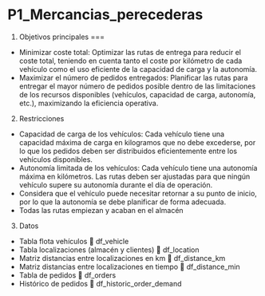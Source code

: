 ﻿# P1_Mercancias_perecederas
1. Objetivos principales
===
  -	Minimizar coste total: Optimizar las rutas de entrega para reducir el coste total, teniendo en cuenta tanto el coste por kilómetro de cada vehículo como el uso eficiente de la capacidad de carga y la autonomía.
  -	Maximizar el número de pedidos entregados: Planificar las rutas para entregar el mayor número de pedidos posible dentro de las limitaciones de los recursos disponibles (vehículos, capacidad de carga, autonomía, etc.), maximizando la eficiencia operativa.
2. Restricciones
  - Capacidad de carga de los vehículos: Cada vehículo tiene una capacidad máxima de carga en kilogramos que no debe excederse, por lo que los pedidos deben ser distribuidos eficientemente 
  entre los vehículos disponibles. 
  - Autonomía limitada de los vehículos: Cada vehículo tiene una autonomía máxima en kilómetros. Las rutas deben ser ajustadas para que ningún vehículo supere su autonomía durante el día de 
  operación.
  - Considera que el vehículo puede necesitar retornar a su punto de inicio, por lo que la autonomía se debe planificar de forma adecuada.
  - Todas las rutas empiezan y acaban en el almacén

3.	Datos 
  - Tabla flota vehículos  df_vehicle
  -	Tabla localizaciones (almacén y clientes)  df_location
  -	Matriz distancias entre localizaciones en km  df_distance_km
  -	Matriz distancias entre localizaciones en tiempo  df_distance_min
  -	Tabla de pedidos  df_orders
  -	Histórico de pedidos   df_historic_order_demand
